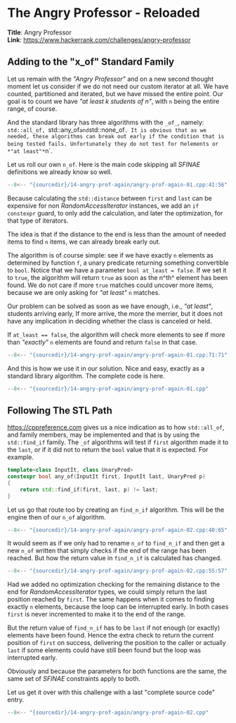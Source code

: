 # The Angry Professor - Reloaded

**Title**: Angry Professor\
**Link**: <https://www.hackerrank.com/challenges/angry-professor>

## Adding to the "x_of" Standard Family

Let us remain with the *"Angry Professor"* and on a new second thought moment let us
consider if we do not need our custom iterator at all. We have counted, partitioned and
iterated, but we have missed the entire point. Our goal is to count we have *"at least k
students of n"*, with `n` being the entire range, of course.

And the standard library has three algorithms with the `_of_`, namely: `std::all_of,
`std::any_of` and `std::none_of`. It is obvious that as we needed, these algorithms can
break out early if the condition that is being tested fails. Unfortunately they do not
test for `n` elements or *"at least"* `n`.

Let us roll our own `n_of`. Here is the main code skipping all *SFINAE* definitions we
already know so well.

```cpp title
--8<-- "{sourcedir}/14-angry-prof-again/angry-prof-again-01.cpp:41:56"
```

Because calculating the `std::distance` between `first` and `last` can be expensive for
non *RandomAccessIterator* instances, we add an `if constexpr` guard, to only add the
calculation, and later the optimization, for that type of iterators.

The idea is that if the distance to the end is less than the amount of needed items to
find `n` items, we can already break early out.

The algorithm is of course simple: see if we have exactly `n` elements as determined by
function `f`, a unary predicate returning something convertible to `bool`. Notice that we
have a parameter `bool at_least = false`. If we set it to `true`, the algorithm will
return `true` as soon as the n^th^ element has been found. We do not care if more `true`
matches could uncover more items, because we are only asking for *"at least"* `n`
matches.

Our problem can be solved as soon as we have enough, i.e., *"at least"*, students
arriving early, If more arrive, the more the merrier, but it does not have any
implication in deciding whether the class is canceled or held.

If `at_least == false`, the algorithm will check more elements to see if more than
*"exactly"* `n` elements are found and return `false` in that case.

```cpp title
--8<-- "{sourcedir}/14-angry-prof-again/angry-prof-again-01.cpp:71:71"
```

And this is how we use it in our solution. Nice and easy, exactly as a standard library
algorithm. The complete code is here.

```cpp title
--8<-- "{sourcedir}/14-angry-prof-again/angry-prof-again-01.cpp"
```

## Following The STL Path

<https://cppreference.com> gives us a nice indication as to how `std::all_of`, and family
members, may be implemented and that is by using the `std::find_if` family. The `_of`
algorithms will test if `first` algorithm made it to the `last`, or if it did not to
return the `bool` value that it is expected. For example.

```cpp title="cppreference potential implementation of any_of"
template<class InputIt, class UnaryPred>
constexpr bool any_of(InputIt first, InputIt last, UnaryPred p)
{
    return std::find_if(first, last, p) != last;
}
```

Let us go that route too by creating an `find_n_if` algorithm. This will be the engine
then of our `n_of` algorithm.

```cpp title
--8<-- "{sourcedir}/14-angry-prof-again/angry-prof-again-02.cpp:40:65"
```

It would seem as if we only had to rename `n_of` to `find_n_if` and then get a new `n_of`
written that simply checks if the end of the range has been reached. But how the return
value in `find_n_if` is calculated has changed.

```cpp title
--8<-- "{sourcedir}/14-angry-prof-again/angry-prof-again-02.cpp:55:57"
```

Had we added no optimization checking for the remaining distance to the end for
*RandomAccessIterator* types, we could simply return the last position reached by
`first`. The same happens when it comes to finding exactly `n` elements, because the loop
can be interrupted early. In both cases `first` is never incremented to make it to the
end of the range.

But the return value of `find_n_if` has to be `last` if not enough (or exactly) elements
have been found. Hence the extra check to return the current position of `first` on
success, delivering the position to the caller or actually `last` if some elements could
have still been found but the loop was interrupted early.

Obviously and because the parameters for both functions are the same, the same set of
*SFINAE* constraints apply to both.

Let us get it over with this challenge with a last "complete source code" entry.

```cpp title
--8<-- "{sourcedir}/14-angry-prof-again/angry-prof-again-02.cpp"
```
